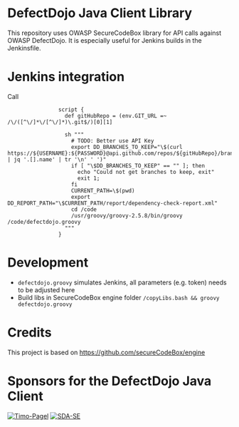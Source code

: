 # DefectDojo Java Client Library
This repository uses OWASP SecureCodeBox library for API calls against OWASP DefectDojo. It is especially useful for Jenkins builds in the Jenkinsfile.



# Jenkins integration
Call
```
                script {
                  def gitHubRepo = (env.GIT_URL =~ /\/([^\/]*\/[^\/]*)\.git$/)[0][1]

                  sh """
                    # TODO: Better use API Key
                    export DD_BRANCHES_TO_KEEP="\$(curl https://${USERNAME}:${PASSWORD}@api.github.com/repos/${gitHubRepo}/branches | jq '.[].name' | tr '\n' ' ')"
                    if [ "\$DD_BRANCHES_TO_KEEP" == "" ]; then
                      echo "Could not get branches to keep, exit"
                      exit 1;
                    fi
                    CURRENT_PATH=\$(pwd)
                    export DD_REPORT_PATH="\$CURRENT_PATH/report/dependency-check-report.xml"
                    cd /code
                    /usr/groovy/groovy-2.5.8/bin/groovy /code/defectdojo.groovy
                  """
                }

```

# Development

* `defectdojo.groovy` simulates Jenkins, all parameters (e.g. token) needs to be adjusted here
* Build libs in SecureCodeBox engine folder
`/copyLibs.bash && groovy defectdojo.groovy`


# Credits
This project is based on https://github.com/secureCodeBox/engine

# Sponsors for the DefectDojo Java Client
[![Timo-Pagel](https://raw.githubusercontent.com/DefectDojo/Documentation/master/doc/img/timo-pagel-logo.png )](https://pagel.pro/)
[![SDA-SE](https://raw.githubusercontent.com/DefectDojo/Documentation/master/doc/img/sda-se-logo.png)](https://sda-se.com/)
